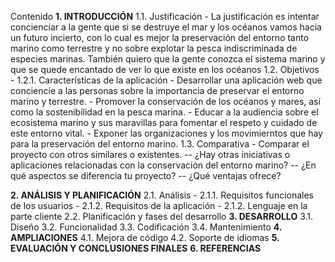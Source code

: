 Contenido
**1. INTRODUCCIÓN** 
	1.1. Justificación 
	- La justificación es intentar concienciar a la gente que si se destruye el mar y los océanos vamos hacia un futuro incierto, con lo cual es mejor la preservación del entorno tanto marino como terrestre y no sobre explotar la pesca indiscriminada de especies marinas. También quiero que la gente conozca el sistema marino y que se quede encantado de ver lo que existe en los océanos
	1.2. Objetivos
    - 1.2.1. Características de la aplicación
		- Desarrollar una aplicación web que conciencie a las personas sobre la importancia de preservar el entorno marino y terrestre.
		- Promover la conservación de los océanos y mares, así como la sostenibilidad en la pesca marina.
		- Educar a la audiencia sobre el ecosistema marino y sus maravillas para fomentar el respeto y cuidado de este entorno vital.
		- Exponer las organizaciones y los movimierntos que hay para la preservación del entorno marino.
	1.3. Comparativa
			- Comparar el proyecto con otros similares o existentes. 
				-- ¿Hay otras iniciativas o aplicaciones relacionadas con la conservación del entorno marino? 
				-- ¿En qué aspectos se diferencia tu proyecto? 
				-- ¿Qué ventajas ofrece?

**2. ANÁLISIS Y PLANIFICACIÓN** 
	2.1. Análisis 
		- 2.1.1. Requisitos funcionales de los usuarios
		- 2.1.2. Requisitos de la aplicación 
		- 2.1.2. Lenguaje en la parte cliente 
	2.2. Planificación y fases del desarrollo 
**3. DESARROLLO**
	3.1. Diseño
	3.2. Funcionalidad 
	3.3. Codificación 
	 3.4. Mantenimiento 
**4. AMPLIACIONES** 
	4.1. Mejora de código 
	4.2. Soporte de idiomas 
**5. EVALUACIÓN Y CONCLUSIONES FINALES** 
**6. REFERENCIAS** 
